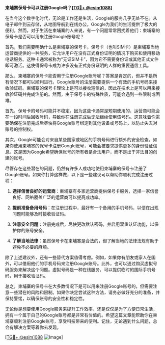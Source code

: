 **柬埔寨保号卡可以注册Google吗？[[TG💪+ @esim1088](https://t.me/s/esim1088)]**

在当今这个数字化时代，无论是工作还是生活，Google的服务几乎无处不在。从电子邮件到云存储，从地图导航到在线办公，Google为我们的生活提供了极大的便利。然而，对于生活在柬埔寨的人来说，有一个问题常常困扰着他们：柬埔寨的保号卡是否可以用来注册Google账号呢？

首先，我们需要明确什么是柬埔寨的保号卡。保号卡（也叫SIM卡）是柬埔寨当地运营商提供的一种服务，它允许用户在没有正式身份证明的情况下购买和使用移动电话服务。这种卡通常被称为“无证SIM卡”，因为它不需要身份证或其他正式文件即可激活。这使得保号卡成为许多没有正式身份证明的人群的重要通信工具。

那么，柬埔寨的保号卡能否用于注册Google账号呢？答案是肯定的，但并不是所有情况下都可以顺利进行。Google账号的注册需要提供一个有效的手机号码来接收验证码。柬埔寨的保号卡理论上是可以接收短信的，因此在技术上是可以用来接收验证码并完成注册的。然而，由于保号卡的特殊性质，可能会遇到一些限制或困难。

首先，保号卡的号码可能并不稳定。因为这些卡通常是短期使用的，运营商可能会在一段时间后回收号码，导致你在注册完成后无法继续使用该号码。这意味着你需要确保在注册完成后尽快将Google账号绑定到其他设备或号码上，以防止失去对账号的控制权。

其次，Google可能会对来自某些国家或地区的手机号码进行额外的安全检查。如果你使用柬埔寨的保号卡注册Google账号，可能会被要求提供更多的身份验证信息。这是因为Google希望确保账号的所有者是合法用户，而不是出于非法目的创建的账号。

尽管存在这些潜在的问题，仍然有许多人成功地使用柬埔寨的保号卡注册了Google账号。如果你打算这样做，以下是一些建议可以帮助你顺利完成注册过程：

1. **选择信誉良好的运营商**：柬埔寨有多家运营商提供保号卡服务，选择一家信誉良好、网络覆盖广泛的运营商可以提高成功率。
   
2. **提前准备备用号码**：在注册过程中，最好有一个备用的手机号码，以便在出现问题时能够及时接收验证码。

3. **注意安全问题**：注册完成后，尽快更改默认密码，并启用双重认证功能，以保护你的账号安全。

4. **了解当地法律**：虽然保号卡在柬埔寨是合法的，但了解当地的法律法规有助于避免不必要的麻烦。

除了上述建议外，还有一些替代方案值得考虑。例如，如果你有朋友或家人在国外，可以借用他们的手机号码来注册Google账号。此外，也可以通过购买虚拟号码服务来解决这个问题。虚拟号码是一种在线服务，可以提供临时的国际手机号码，用于接收验证码。

总之，柬埔寨的保号卡在大多数情况下是可以用来注册Google账号的，但需要注意一些潜在的风险和限制。如果你决定尝试这种方法，请务必做好充分的准备，并保持警惕，以确保账号的安全性和稳定性。

无论你是想要使用Google服务来提升工作效率，还是仅仅是为了方便日常生活，拥有一个属于自己的Google账号都是非常有价值的。希望这篇文章能帮助你在柬埔寨顺利注册Google账号，享受科技带来的便利。记住，无论遇到什么问题，总会有解决方案等着你去发现。

[[TG💪+ @esim1088](https://t.me/s/esim1088) ![Image](https://i.postimg.cc/4NQfJmqS/Snipaste-2025-05-13-00-14-12.png)]